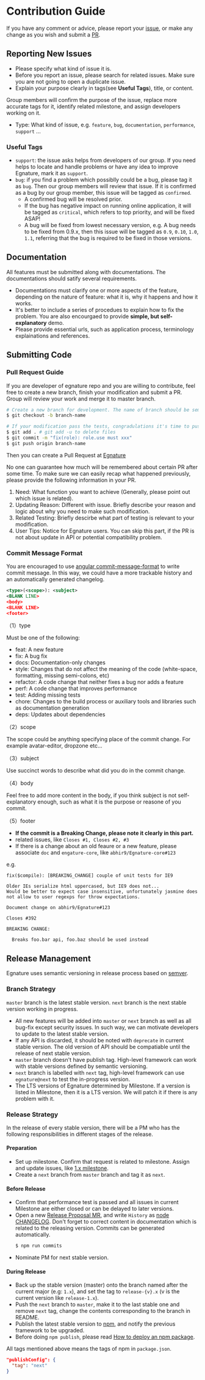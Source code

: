 # Contribution Guide

If you have any comment or advice, please report your [issue](https://github.com/LoginRadius/Egnature/issues),
or make any change as you wish and submit a [PR](https://github.com/LoginRadius/Egnature/pulls).

## Reporting New Issues

- Please specify what kind of issue it is.
- Before you report an issue, please search for related issues. Make sure you are not going to open a duplicate issue.
- Explain your purpose clearly in tags(see **Useful Tags**), title, or content.

 Group members will confirm the purpose of the issue, replace more accurate tags for it, identify related milestone, and assign developers working on it.

- Type: What kind of issue, e.g. `feature`, `bug`, `documentation`, `performance`, `support` ...

### Useful Tags

- `support`: the issue asks helps from developers of our group. If you need helps to locate and handle problems or have any idea to improve Egnature, mark it as `support`.
- `bug`: if you find a problem which possiblly could be a bug, please tag it as `bug`. Then our group members will review that issue. If it is confirmed as a bug by our group member, this issue will be tagged as `confirmed`.
  - A confirmed bug will be resolved prior.
  - If the bug has negative impact on running online application, it will be tagged as `critical`, which refers to top priority, and will be fixed ASAP!
  - A bug will be fixed from lowest necessary version, e.g. A bug needs to be fixed from 0.9.x, then this issue will be tagged as `0.9`, `0.10`, `1.0`, `1.1`, referring that the bug is required to be fixed in those versions.

## Documentation

All features must be submitted along with documentations. The documentations should satify several requirements.

- Documentations must clarify one or more aspects of the feature, depending on the nature of feature: what it is, why it happens and how it works.
- It's better to include a series of procedues to explain how to fix the problem. You are also encourgaed to provide **simple, but self-explanatory** demo.
- Please provide essential urls, such as application process, terminology explainations and references.

## Submitting Code

### Pull Request Guide

If you are developer of egnature repo and you are willing to contribute, feel free to create a new branch, finish your modification and submit a PR.  Group will review your work and merge it to master branch.

```bash
# Create a new branch for development. The name of branch should be semantic, avoiding words like 'update' or 'tmp'. We suggest to use feature/xxx, if the modification is about to implement a new feature.
$ git checkout -b branch-name

# If your modification pass the tests, congradulations it's time to push your work back to us. Notice that the commit message should be wirtten in the following format.
$ git add . # git add -u to delete files
$ git commit -m "fix(role): role.use must xxx"
$ git push origin branch-name
```

Then you can create a Pull Request at [Egnature](https://github.com/LoginRadius/Egnature/pulls)

No one can guarantee how much will be remembered about certain PR after some time. To make sure we can easily recap what happened previously, please provide the following information in your PR.

1. Need: What function you want to achieve (Generally, please point out which issue is related).
2. Updating Reason: Different with issue. Briefly describe your reason and logic about why you need to make such modification.
3. Related Testing: Briefly descirbe what part of testing is relevant to your modification.
4. User Tips: Notice for Egnature users. You can skip this part, if the PR is not about update in API or potential compatibility problem.

### Commit Message Format

You are encouraged to use [angular commit-message-format](https://github.com/angular/angular.js/blob/master/DEVELOPERS.md#-git-commit-guidelines) to write commit message. In this way, we could have a more trackable history and an automatically generated changelog.

```xml
<type>(<scope>): <subject>
<BLANK LINE>
<body>
<BLANK LINE>
<footer>
```

（1）type

Must be one of the following:

- feat: A new feature
- fix: A bug fix
- docs: Documentation-only changes
- style: Changes that do not affect the meaning of the code (white-space, formatting, missing semi-colons, etc)
- refactor: A code change that neither fixes a bug nor adds a feature
- perf: A code change that improves performance
- test: Adding missing tests
- chore: Changes to the build process or auxiliary tools and libraries such as documentation generation
- deps: Updates about dependencies

（2）scope

The scope could be anything specifying place of the commit change. For example avatar-editor, dropzone etc...

（3）subject

Use succinct words to describe what did you do in the commit change.

（4）body

Feel free to add more content in the body, if you think subject is not self-explanatory enough, such as what it is the purpose or reasone of you commit.

（5）footer

- **If the commit is a Breaking Change, please note it clearly in this part.**
- related issues, like `Closes #1, Closes #2, #3`
- If there is a change about an old feaure or a new feature, please associate `doc` and `engature-core`, like `abhir9/Egnature-core#123`

e.g.

```
fix($compile): [BREAKING_CHANGE] couple of unit tests for IE9

Older IEs serialize html uppercased, but IE9 does not...
Would be better to expect case insensitive, unfortunately jasmine does
not allow to user regexps for throw expectations.

Document change on abhir9/Egnature#123

Closes #392

BREAKING CHANGE:

  Breaks foo.bar api, foo.baz should be used instead
```


## Release Management

Egnature uses semantic versioning in release process based on [semver].

### Branch Strategy

`master` branch is the latest stable version. `next` branch is the next stable version working in progress.

- All new features will be added into `master` or `next` branch as well as all bug-fix except security issues. In such way, we can motivate developers to update to the latest stable version.
- If any API is discarded, it should be noted with `deprecate` in current stable version. The old version of API should be compatiable until the release of next stable version.
- `master` branch doesn't have publish tag. High-level framework can work with stable versions defined by semantic versioning.
- `next` branch is labelled with `next` tag, high-level framework can use `egnature@next` to test the in-progress version.
- The LTS versions of Egnature determined by Milestone. If a version is listed in Milestone, then it is a LTS version. We will patch it if there is any problem with it.

### Release Strategy

In the release of every stable version, there will be a PM who has the following responsibilities in different stages of the release.

#### Preparation

- Set up milestone. Confirm that request is related to milestone. Assign and update issues, like [1.x milestone].
- Create a `next` branch from `master` branch and tag it as `next`.

#### Before Release

- Confirm that performance test is passed and all issues in current Milestone are either closed or can be delayed to later versions.
- Open a new [Release Proposal MR], and write `History` as [node CHANGELOG]. Don't forget to correct content in documentation which is related to the releasing version. Commits can be generated automatically.
    ```bash
    $ npm run commits
    ```
- Nominate PM for next stable version.

#### During Release

- Back up the stable version (master) onto the branch named after the current major (e.g: `1.x`), and set the tag to `release-{v}.x` (v is the current version like `release-1.x`).
- Push the `next` branch to `master`, make it to the last stable one and remove `next` tag, change the contents corresponding to the branch in README.
- Publish the latest stable version to [npm], and notify the previous framework to be upgraded.
- Before doing `npm publish`, please read [How to deploy an npm package].

All tags mentioned above means the tags of npm in `package.json`.

```json
"publishConfig": {
  "tag": "next"
}
```

[semver]: https://semver.org/
[Release Proposal MR]: https://github.com/nodejs/node/pull/4181
[node CHANGELOG]: https://github.com/nodejs/node/blob/master/CHANGELOG.md
[1.x milestone]: https://github.com/abhir9/Egnature/milestone/1
[npm]: http://npmjs.com/
[How to deploy an npm package]: https://fengmk2.com/blog/2016/how-i-publish-a-npm-package
